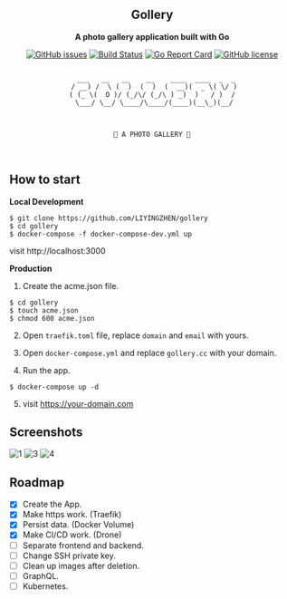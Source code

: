 <div align="center">

## Gollery

**A photo gallery application built with Go**

[![GitHub issues](https://img.shields.io/github/issues/LIYINGZHEN/gollery.svg)](https://github.com/LIYINGZHEN/gollery/issues)
[![Build Status](https://cloud.drone.io/api/badges/LIYINGZHEN/gollery/status.svg)](https://cloud.drone.io/LIYINGZHEN/gollery)
[![Go Report Card](https://goreportcard.com/badge/github.com/LIYINGZHEN/gollery)](https://goreportcard.com/report/github.com/LIYINGZHEN/gollery)
[![GitHub license](https://img.shields.io/github/license/LIYINGZHEN/gollery.svg)](https://github.com/LIYINGZHEN/gollery)

```text

  ___   __   __    __    ____  ____  _  _
 / __) /  \ (  )  (  )  (  __)(  _ \( \/ )
( (_ \(  O )/ (_/\/ (_/\ ) _)  )   / )  /
 \___/ \__/ \____/\____/(____)(__\_)(__/



🚀 A PHOTO GALLERY 🚀

```

</div>
<br>

## How to start

**Local Development**

```
$ git clone https://github.com/LIYINGZHEN/gollery
$ cd gollery
$ docker-compose -f docker-compose-dev.yml up
```

visit http://localhost:3000

**Production**

1. Create the acme.json file.

```
$ cd gollery
$ touch acme.json
$ chmod 600 acme.json
```

2. Open `traefik.toml` file, replace `domain` and `email` with yours.

3. Open `docker-compose.yml` and replace `gollery.cc` with your domain.

4. Run the app.

```
$ docker-compose up -d
```

5. visit https://your-domain.com

## Screenshots

![1](https://user-images.githubusercontent.com/11765228/54899236-733bb380-4ecf-11e9-8ffc-072cb072bdd2.png)
![3](https://user-images.githubusercontent.com/11765228/54899240-73d44a00-4ecf-11e9-9892-2622a61ee2aa.png)
![4](https://user-images.githubusercontent.com/11765228/54899242-73d44a00-4ecf-11e9-86d2-3bc1b65deaf9.png)

## Roadmap

- [x] Create the App.
- [x] Make https work. (Traefik)
- [x] Persist data. (Docker Volume)
- [x] Make CI/CD work. (Drone)
- [ ] Separate frontend and backend.
- [ ] Change SSH private key.
- [ ] Clean up images after deletion.
- [ ] GraphQL.
- [ ] Kubernetes.
